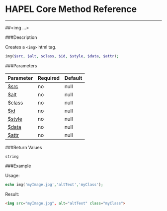 # HAPEL Core Method Reference

---
##\<img ...>


###Description

Creates a `<img>` html tag.

```php
img($src, $alt, $class, $id, $style, $data, $attr);
```

###Parameters

Parameter                           | Required  | Default
------------------------------------|-----------|----------------
[$src](../attributes/src.md)        | no        | null
[$alt](../attributes/alt.md)        | no        | null
[$class](../attributes/class.md)    | no        | null
[$id](../attributes/id.md)          | no        | null
[$style](../attributes/style.md)    | no        | null
[$data](../attributes/data.md)      | no        | null
[$attr](../attributes/attr.md)      | no        | null

 
###Return Values

`string`


###Example

Usage:
```php
echo img('myImage.jpg','altText','myClass');
```
Result:
```html
<img src="myImage.jpg", alt="altText" class="myClass">
```